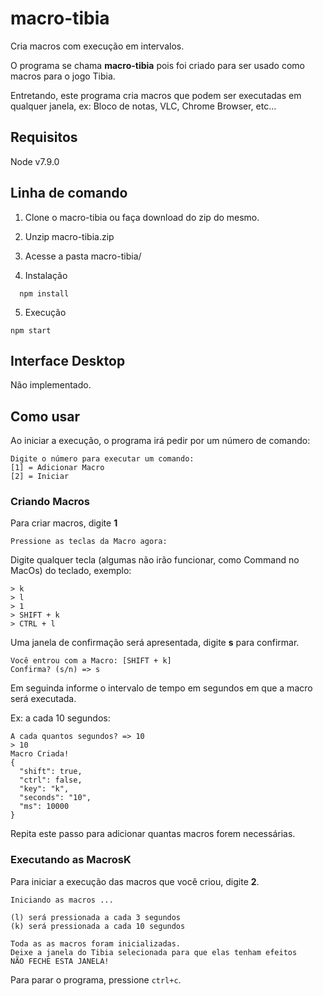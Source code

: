 # macro-tibia
Cria macros com execução em intervalos.

O programa se chama __macro-tibia__ pois foi criado para ser usado como macros para o jogo Tibia.

Entretando, este programa cria macros que podem ser executadas em qualquer janela, ex: Bloco de notas, VLC, Chrome Browser, etc...

## Requisitos

Node v7.9.0

## Linha de comando

1. Clone o macro-tibia ou faça download do zip do mesmo.

2. Unzip macro-tibia.zip

3. Acesse a pasta macro-tibia/

4. Instalação

```
  npm install
```

5. Execução

```
npm start
```

## Interface Desktop
Não implementado.

## Como usar

Ao iniciar a execução, o programa irá pedir por um número de comando:

```
Digite o número para executar um comando:
[1] = Adicionar Macro
[2] = Iniciar
```

### Criando Macros

Para criar macros, digite __1__

```
Pressione as teclas da Macro agora:
```

Digite qualquer tecla (algumas não irão funcionar, como Command no MacOs) do teclado, exemplo:

```
> k
> l
> 1
> SHIFT + k
> CTRL + l
```

Uma janela de confirmação será apresentada, digite **s** para confirmar.

```
Você entrou com a Macro: [SHIFT + k]
Confirma? (s/n) => s
```

Em seguinda informe o intervalo de tempo em segundos em que a macro será executada.

Ex: a cada 10 segundos:

```
A cada quantos segundos? => 10
> 10
Macro Criada!
{
  "shift": true,
  "ctrl": false,
  "key": "k",
  "seconds": "10",
  "ms": 10000
}
```

Repita este passo para adicionar quantas macros forem necessárias.

### Executando as MacrosK

Para iniciar a execução das macros que você criou, digite __2__.

```
Iniciando as macros ...

(l) será pressionada a cada 3 segundos
(k) será pressionada a cada 10 segundos

Toda as as macros foram inicializadas.
Deixe a janela do Tibia selecionada para que elas tenham efeitos
NÃO FECHE ESTA JANELA!
```

Para parar o programa, pressione `ctrl+c`.
